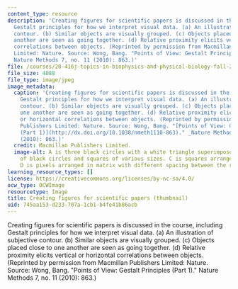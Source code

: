 ```yaml
---
content_type: resource
description: 'Creating figures for scientific papers is discussed in the course, including
  Gestalt principles for how we interpret visual data. (a) An illustration of subjective
  contour. (b) Similar objects are visually grouped. (c) Objects placed close to one
  another are seen as going together. (d) Relative proximity elicits vertical or horizontal
  correlations between objects. (Reprinted by permission from Macmillan Publishers
  Limited: Nature. Source: Wong, Bang. "Points of View: Gestalt Principles (Part 1)."
  Nature Methods 7, no. 11 (2010): 863.)'
file: /courses/20-416j-topics-in-biophysics-and-physical-biology-fall-2014/745aa153d233707a1cb1b4fe41b86acb_20-416jf14-th.jpeg
file_size: 4088
file_type: image/jpeg
image_metadata:
  caption: 'Creating figures for scientific papers is discussed in the course, including
    Gestalt principles for how we interpret visual data. (a) An illustration of subjective
    contour. (b) Similar objects are visually grouped. (c) Objects placed close to
    one another are seen as going together. (d) Relative proximity elicits vertical
    or horizontal correlations between objects. (Reprinted by permission from Macmillan
    Publishers Limited: Nature. Source: Wong, Bang. "[Points of View: Gestalt Principles
    (Part 1)](http://dx.doi.org/10.1038/nmeth1110-863)." _Nature Methods_ 7, no. 11
    (2010): 863.)'
  credit: Macmillan Publishers Limited.
  image-alt: A is three black circles with a white triangle superimposed. B is a smattering
    of black circles and squares of various sizes. C is squares arranged together.
    D is pixels arranged in matrix with different spacing between the rows and columns.
learning_resource_types: []
license: https://creativecommons.org/licenses/by-nc-sa/4.0/
ocw_type: OCWImage
resourcetype: Image
title: Creating figures for scientific papers (thumbnail)
uid: 745aa153-d233-707a-1cb1-b4fe41b86acb
---
```

Creating figures for scientific papers is discussed in the course, including Gestalt principles for how we interpret visual data. (a) An illustration of subjective contour. (b) Similar objects are visually grouped. (c) Objects placed close to one another are seen as going together. (d) Relative proximity elicits vertical or horizontal correlations between objects. (Reprinted by permission from Macmillan Publishers Limited: Nature. Source: Wong, Bang. "Points of View: Gestalt Principles (Part 1)." Nature Methods 7, no. 11 (2010): 863.)
